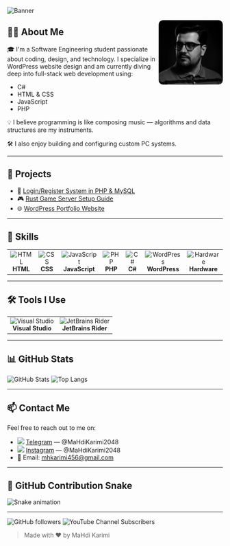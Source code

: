 ![Banner](https://capsule-render.vercel.app/api?type=waving&color=0:283593,100:1E88E5&height=200&section=header&text=Hi%20There!%20I'm%20MaHdi%20Karimi%20👋&fontColor=ffffff&fontSize=30&fontAlignY=35)

<img src="profile.jpg" width="150" align="right" style="border-radius: 10px;" />

## 👨‍💻 About Me
🎓 I'm a Software Engineering student passionate about coding, design, and technology. I specialize in WordPress website design and am currently diving deep into full-stack web development using:

- C#
- HTML & CSS
- JavaScript
- PHP

💡 I believe programming is like composing music — algorithms and data structures are my instruments.

🛠️ I also enjoy building and configuring custom PC systems.

---

## 📂 Projects

- 🔐 [Login/Register System in PHP & MySQL](https://github.com/MahdiKarimi2048)
- 🎮 [Rust Game Server Setup Guide](https://github.com/MahdiKarimi2048)
- 🌐 [WordPress Portfolio Website](https://github.com/MahdiKarimi2048)

---

## 🚀 Skills
<table>
  <tr>
    <td align="center">
      <img src="https://img.icons8.com/color/48/000000/html-5.png" alt="HTML" width="40"/><br/>
      <strong>HTML</strong>
    </td>
    <td align="center">
      <img src="https://img.icons8.com/color/48/000000/css3.png" alt="CSS" width="40"/><br/>
      <strong>CSS</strong>
    </td>
    <td align="center">
      <img src="https://img.icons8.com/color/48/000000/javascript.png" alt="JavaScript" width="40"/><br/>
      <strong>JavaScript</strong>
    </td>
    <td align="center">
      <img src="https://img.icons8.com/officel/48/000000/php-logo.png" alt="PHP" width="40"/><br/>
      <strong>PHP</strong>
    </td>
    <td align="center">
      <img src="https://img.icons8.com/color/48/000000/c-sharp-logo.png" alt="C#" width="40"/><br/>
      <strong>C#</strong>
    </td>
    <td align="center">
      <img src="https://img.icons8.com/color/48/000000/wordpress.png" alt="WordPress" width="40"/><br/>
      <strong>WordPress</strong>
    </td>
    <td align="center">
      <img src="https://img.icons8.com/color/48/000000/electronics.png" alt="Hardware" width="40"/><br/>
      <strong>Hardware</strong>
    </td>
  </tr>
</table>

---

## 🛠 Tools I Use
<table>
  <tr>
    <td align="center">
      <img src="https://img.icons8.com/color/48/000000/visual-studio.png" alt="Visual Studio" width="40"/><br/>
      <strong>Visual Studio</strong>
    </td>
    <td align="center">
      <img src="https://resources.jetbrains.com/storage/products/rider/img/meta/rider_logo_300x300.png" alt="JetBrains Rider" width="40"/><br/>
      <strong>JetBrains Rider</strong>
    </td>
  </tr>
</table>

---

## 📊 GitHub Stats
![GitHub Stats](https://github-readme-stats.vercel.app/api?username=MahdiKarimi2048&show_icons=true&theme=radical)
![Top Langs](https://github-readme-stats.vercel.app/api/top-langs/?username=MahdiKarimi2048&layout=compact&theme=radical)

---

## 📫 Contact Me
Feel free to reach out to me on:

- <img src="https://img.icons8.com/fluency/48/telegram-app.png" width="20"/> [Telegram](https://t.me/MaHdiKarimi2048) — @MaHdiKarimi2048
- <img src="https://img.icons8.com/fluency/48/instagram-new.png" width="20"/> [Instagram](https://instagram.com/MaHdiKarimi2048) — @MaHdiKarimi2048
- 📧 Email: mhkarimi456@gmail.com

---

## 🐍 GitHub Contribution Snake
![Snake animation](https://raw.githubusercontent.com/MahdiKarimi2048/MahdiKarimi2048/output/github-contribution-grid-snake.gif)


---

![GitHub followers](https://img.shields.io/github/followers/MahdiKarimi2048?style=social)
![YouTube Channel Subscribers](https://img.shields.io/youtube/channel/subscribers/UC0MyCustomID?style=social)

> Made with ❤️ by MaHdi Karimi
